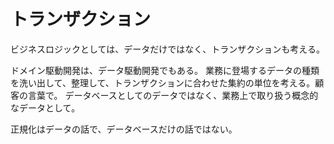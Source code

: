 # トランザクション

ビジネスロジックとしては、データだけではなく、トランザクションも考える。

ドメイン駆動開発は、データ駆動開発でもある。
業務に登場するデータの種類を洗い出して、整理して、トランザクションに合わせた集約の単位を考える。顧客の言葉で。
データベースとしてのデータではなく、業務上で取り扱う概念的なデータとして。

正規化はデータの話で、データベースだけの話ではない。
